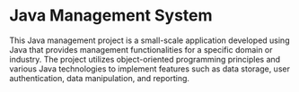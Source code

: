 # Java Management System
This Java management project is a small-scale application developed using Java that provides management functionalities for a specific domain or industry. The project utilizes object-oriented programming principles and various Java technologies to implement features such as data storage, user authentication, data manipulation, and reporting.
